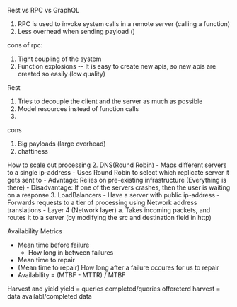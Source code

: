 Rest vs RPC vs GraphQL
1. RPC is used to invoke system calls in a remote server (calling a function)
2. Less overhead when sending payload ()

cons of rpc:
1. Tight coupling of the system
2. Function explosions -- It is easy to create new apis, so new apis are created so easily (low quality)


Rest
1. Tries to decouple the client and the server as much as possible
2. Model resources instead of function calls
3. 

cons
1. Big payloads (large overhead)
2. chattiness

How to scale out processing
2. DNS(Round Robin)
    - Maps different servers to a single ip-address
    - Uses Round Robin to select which replicate server it gets sent to
    - Advntage: Relies on pre-existing infrastructure (Everything is there)
    - Disadvantage: If one of the servers crashes, then the user is waiting on a response
3. LoadBalancers
    -  Have a server with public ip-address
    - Forwards requests to a tier of processing using Network address translations 
    - Layer 4 (Network layer)
        a. Takes incoming packets, and routes it to a server (by modifying the src and destination field in http)

Availability Metrics
* Mean time before failure
    - How long in between failures
* Mean time to repair
* (Mean time to repair) How long after a failure occures for us to repair
* Availability = (MTBF - MTTR) / MTBF


Harvest and yield
yield = queries completed/queries offereterd
harvest = data availabl/completed data













